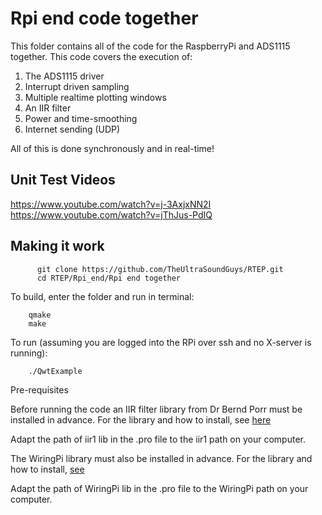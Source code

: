 # Rpi end code together
This folder contains all of the code for the RaspberryPi and ADS1115 together. This code covers the execution of:
1. The ADS1115 driver
1. Interrupt driven sampling
1. Multiple realtime plotting windows
1. An IIR filter 
1. Power and time-smoothing
1. Internet sending (UDP)

All of this is done synchronously and in real-time! 

## Unit Test Videos

https://www.youtube.com/watch?v=j-3AxjxNN2I
https://www.youtube.com/watch?v=jThJus-PdIQ

## Making it work


```
      git clone https://github.com/TheUltraSoundGuys/RTEP.git
      cd RTEP/Rpi_end/Rpi end together
```

To build, enter the folder and run in terminal:

```
    qmake
    make
```

To run (assuming you are logged into the RPi over ssh and no X-server is running):

```
    ./QwtExample
```

Pre-requisites 

Before running the code an IIR filter library from Dr Bernd Porr must be installed in advance. For the library and how to install, see [here](https://github.com/berndporr/iir1)

Adapt the path of iir1 lib in the .pro file to the iir1 path on your computer.

The WiringPi library must also be installed in advance. For the library and how to install, [see](http://wiringpi.com/download-and-install/)

Adapt the path of WiringPi lib in the .pro file to the WiringPi path on your computer.
